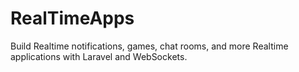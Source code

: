 # RealTimeApps
Build Realtime notifications, games, chat rooms, and more Realtime applications with Laravel and WebSockets.
